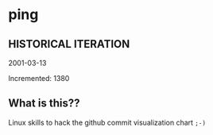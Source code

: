 # ping

## HISTORICAL ITERATION
2001-03-13

Incremented: 1380

## What is this?? 
Linux skills to hack the github commit visualization chart `;-)`
